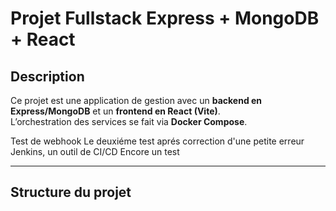 # Projet Fullstack Express + MongoDB + React

## Description
Ce projet est une application de gestion avec un **backend en Express/MongoDB** et un **frontend en React (Vite)**.  
L’orchestration des services se fait via **Docker Compose**.

Test de webhook
Le deuxiéme test aprés correction d'une petite erreur
Jenkins, un outil de CI/CD
Encore un test

---

##  Structure du projet
